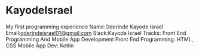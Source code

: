 # KayodeIsrael
My first programming experience
Name:Oderinde Kayode Israel
Email:oderindeisrael01@gmail.com
Slack:Kayode Israel
Tracks: Front End Programming And Mobile App Development
Front End Programming: HTML, CSS
Mobile App Dev: Kotlin
